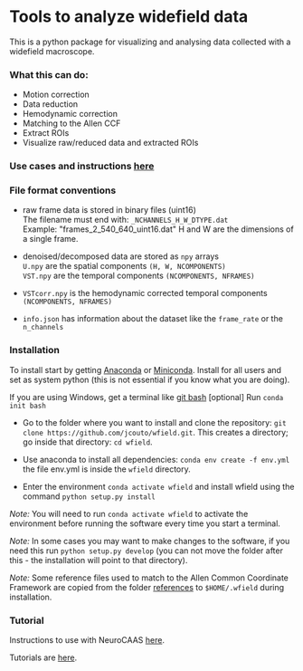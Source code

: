 # Tools to analyze widefield data 

This is a python package for visualizing and analysing data collected with a widefield macroscope.

### What this can do:
  - Motion correction
  - Data reduction
  - Hemodynamic correction
  - Matching to the Allen CCF
  - Extract ROIs
  - Visualize raw/reduced data and extracted ROIs

### Use cases and instructions [here](usecases.md)

### File format conventions

  - raw frame data is stored in binary files (uint16) <br />
    The filename must end with: `_NCHANNELS_H_W_DTYPE.dat` <br />
    Example: "frames_2_540_640_uint16.dat" H and W are the dimensions of a single frame. <br /> 
  
  - denoised/decomposed data are stored as `npy` arrays <br /> 
  `U.npy` are the spatial components `(H, W, NCOMPONENTS)` <br />
  `VST.npy` are the temporal components `(NCOMPONENTS, NFRAMES)` <br /> 
  
  - `VSTcorr.npy` is the hemodynamic corrected temporal components `(NCOMPONENTS, NFRAMES)`
  
  - `info.json` has information about the dataset like the `frame_rate` or the `n_channels`
    
### Installation

To install start by getting [Anaconda](https://www.anaconda.com/distribution/#download-section) or [Miniconda](https://docs.conda.io/en/latest/miniconda.html). Install for all users and set as system python (this is not essential if you know what you are doing). 

If you are using Windows, get a terminal like [git bash](https://git-scm.com/downloads) [optional] Run ``conda init bash``

- Go to the folder where you want to install and clone the repository: ``git clone https://github.com/jcouto/wfield.git``. This creates a directory; go inside that directory: ``cd wfield``.

- Use anaconda to install all dependencies: ``conda env create -f env.yml`` the file env.yml is inside the ``wfield`` directory.

- Enter the environment ``conda activate wfield`` and install wfield using the command ``python setup.py install``


*Note:* You will need to run `conda activate wfield` to activate the environment before running the software every time you start a terminal.

*Note:* In some cases you may want to make changes to the software, if you need this run ``python setup.py develop`` (you can not move the folder after this - the installation will point to that directory).

*Note:* Some reference files used to match to the Allen Common Coordinate Framework are copied from the folder [references](https://github.com/jcouto/wfield/tree/master/references) to ``$HOME/.wfield`` during installation. 



### Tutorial

Instructions to use with NeuroCAAS [here](https://github.com/jcouto/wfield/tree/master/usecases.md).


Tutorials are [here](https://github.com/jcouto/wfield/tree/master/notebooks).



